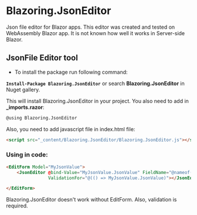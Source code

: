 # Blazoring.JsonEditor
Json file editor for Blazor apps. This editor was created and tested on WebAssembly Blazor app. It is not known how well it works in Server-side Blazor.

## JsonFile Editor tool

* To install the package run following command:

**`Install-Package Blazoring.JsonEditor`**
or search **Blazoring.JsonEditor** in Nuget gallery.

This will install Blazoring.JsonEditor in your project. You also need to add in **_imports.razor**:
```html
@using Blazoring.JsonEditor
```
Also, you need to add javascript file in index.html file:

```html
<script src="_content/Blazoring.JsonEditor/Blazoring.JsonEditor.js"></script>
```
### Using in code:

```html
<EditForm Model="MyJsonValue">
    <JsonEditor @bind-Value="MyJsonValue.JsonValue" FieldName="@nameof(JsonTestModel.JsonValue)" 
                ValidationFor="@(() => MyJsonValue.JsonValue)"></JsonEditor>

</EditForm>
```

Blazoring.JsonEditor doesn't work without EditForm. Also, validation is required.
